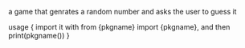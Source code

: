 a game that genrates a random number and asks the user to guess it 

usage { import it with from {pkgname} import {pkgname}, and then print(pkgname()) }

